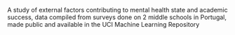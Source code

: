 


A study of external factors contributing to mental health state and academic success, data compiled from surveys done on 2 middle schools in Portugal, made public and available in the UCI Machine Learning Repository
